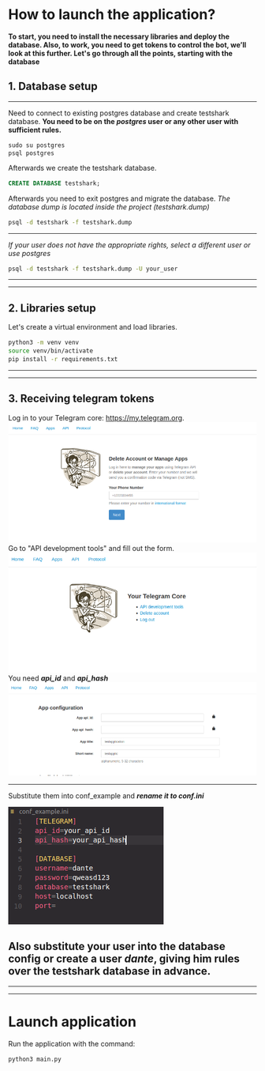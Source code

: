 # How to launch the application?
**To start, you need to install the necessary libraries and deploy the database. Also, to work, you need to get tokens to control the bot, we’ll look at this further.
Let's go through all the points, starting with the database** 
## 1. Database setup
---
Need to connect to existing postgres database and create testshark database. **You need to be on the *postgres* user or any other user with sufficient rules.**
```
sudo su postgres
psql postgres
```
Afterwards we create the testshark database.
```SQL
CREATE DATABASE testshark;
```
Afterwards you need to exit postgres and migrate the database. *The database dump is located inside the project (testshark.dump)*
```bash
psql -d testshark -f testshark.dump
```
---
*If your user does not have the appropriate rights, select a different user or use postgres*

```bash
psql -d testshark -f testshark.dump -U your_user
```
---
---
## 2. Libraries setup
Let's create a virtual environment and load libraries.
```bash
python3 -m venv venv
source venv/bin/activate
pip install -r requirements.txt
```
---
---
## 3. Receiving telegram tokens
Log in to your Telegram core: https://my.telegram.org.
![](./md_screens/tgcore.png)
Go to "API development tools" and fill out the form.
![](./md_screens/tgmenu.png)
You need ***api_id*** and ***api_hash***
![](./md_screens/tgapp.png)

---
Substitute them into conf_example and ***rename it to conf.ini***


![](./md_screens/confex.png)


**Also substitute your user into the database config or create a user *dante*, giving him rules over the testshark database in advance.** 
---
---
---
# Launch application
Run the application with the command:
```bash
python3 main.py
```
